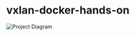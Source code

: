 # vxlan-docker-hands-on

![Project Diagram](https://github.com/faayam/vxlan-docker-hands-on/blob/main/vxlan-diagram.png)



